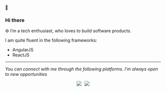 👋 <h3>Hi there</h3>

:gear: I’m a tech enthusiast, who loves to build software products.

I am quite fluent in the following frameworks:
- AngularJS
- ReactJS

<hr>

<i>You can connect with me through the following platforms. I'm always open to new opportunities</i>

<p style="display: flex; align-items: center; justify-content: center" align="center">
  <a style="margin: 0 5px" href="https://www.linkedin.com/in/karan-budhwani-9a6277190/">
    <img src="https://raw.githubusercontent.com/jayehernandez/jayehernandez/3f5402efef9a0ae89211a6e04609558e862ca616/readme/linkedin-fill.svg" style="max-width:100%;">
  </a>
  <a style="margin: 0 5px" href="mailto:karanbd86@gmail.com">
    <img src="https://raw.githubusercontent.com/jayehernandez/jayehernandez/3f5402efef9a0ae89211a6e04609558e862ca616/readme/mail-fill.svg" style="max-width:100%;">
  </a>
</p>

<!---
karanb86/karanb86 is a ✨ special ✨ repository because its `README.md` (this file) appears on your GitHub profile.
You can click the Preview link to take a look at your changes.
--->
